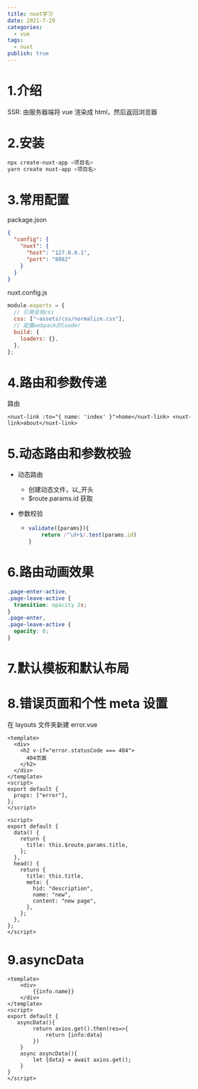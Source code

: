 ```yaml
---
title: nuxt学习
date: 2021-7-29
categories:
  - vue
tags:
  - nuxt
publish: true
---
```


<!-- more -->

# 1.介绍

SSR: 由服务器端将 vue 渲染成 html，然后返回浏览器

# 2.安装

```bash
npx create-nuxt-app <项目名>
yarn create nuxt-app <项目名>
```

# 3.常用配置

package.json

```json
{
  "config": {
    "nuxt": {
      "host": "127.0.0.1",
      "port": "8082"
    }
  }
}
```

nuxt.config.js

```js
module.exports = {
  // 引用全局css
  css: ["~assets/css/normalize.css"],
  // 配置webpack的loader
  build: {
    loaders: {},
  },
};
```

# 4.路由和参数传递

路由

```vue
<nuxt-link :to="{ name: 'index' }">home</nuxt-link> <nuxt-link>about</nuxt-link>
```

# 5.动态路由和参数校验

- 动态路由

  - 创建动态文件，以\_开头
  - \$route.params.id 获取

- 参数校验

  - ```js
    validate({params}){
    	return /^\d+$/.test(params.id)
    }
    ```

# 6.路由动画效果

```css
.page-enter-active,
.page-leave-active {
  transition: opacity 2s;
}
.page-enter,
.page-leave-active {
  opacity: 0;
}
```

# 7.默认模板和默认布局

# 8.错误页面和个性 meta 设置

在 layouts 文件夹新建 error.vue

```vue
<template>
  <div>
    <h2 v-if="error.statusCode === 404">
      404页面
    </h2>
  </div>
</template>
<script>
export default {
  props: ["error"],
};
</script>
```

```vue
<script>
export default {
  data() {
    return {
      title: this.$route.params.title,
    };
  },
  head() {
    return {
      title: this.title,
      meta: {
        hid: "description",
        name: "new",
        content: "new page",
      },
    };
  },
};
</script>
```

# 9.asyncData


```vue
<template>
	<div>
        {{info.name}}
    </div>
</template>
<script>
export default {
   asyncData(){
        return axios.get().then(res=>{
            return {info:data}
        })
    }
    async asyncData(){
        let {data} = await axios.get();
	}
}
</script>
```
